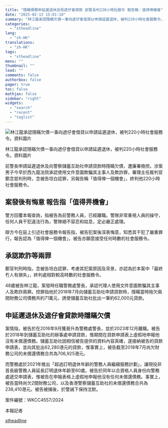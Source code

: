 ```yaml
---
title: "隱瞞債務申延遲退休及呃遮仔會貸款 前警長判220小時社服令 報告稱：值得俾機會"
date: "2025-02-13 15:01:10"
summary: "林江龍承認隱瞞欠債一事向遮仔會借貸以申請延遲退休，被判220小時社會服務令。資料圖片    ..."
categories:
  - "stheadline"
lang:
  - "zh-HK"
translations:
  - "zh-HK"
tags:
  - "stheadline"
menu: ""
thumbnail: ""
lead: ""
comments: false
authorbox: false
pager: true
toc: false
mathjax: false
sidebar: "right"
widgets:
  - "search"
  - "recent"
  - "taglist"
---
```


![林江龍承認隱瞞欠債一事向遮仔會借貸以申請延遲退休，被判220小時社會服務令。資料圖片](https://image.stheadline.com/f/680p0/0x0/100/none/fe1b92850e4ec7b4bc7ed4056a569ad7/stheadline/inewsmedia/20250213/_2025021314523456091.jpg)

林江龍承認隱瞞欠債一事向遮仔會借貸以申請延遲退休，被判220小時社會服務令。資料圖片




前警長申請延遲退休及向警察儲蓄互助社申請貸款時隱瞞欠債，遭廉署檢控。涉案男子今早於西九龍法院承認使用文件意圖欺騙其主事人及欺詐罪，署理主任裁判官鄭念慈判刑時，念被告坦白認罪，另報告稱「值得俾一個機會」，終判他220小時社會服務令。

案發後有悔意 報告指「值得畀機會」
-----------------

警方回覆本報查詢，指被告為前警務人員，已經離職。警隊非常重視人員的操守，任何人員干犯違法行為，警隊絕不容忍和姑息，定必嚴正處理。

辯方今在庭上引述社會服務令報告指，被告犯案後深表悔意，知悉其干犯了嚴重罪行，報告認為「值得俾一個機會」，被告亦願意接受任何時數的社會服務令。

承認欺詐等兩罪
-------

鄭官判刑時指，念被告坦白認罪，考慮其犯案原因及背景，亦認為於本案中「最終冇人有損失」，終判處相對較高時數的社會服務令。

48歲被告林江龍，案發時任職警務處警長，承認代理人使用文件意圖欺騙其主事人及欺詐兩罪。控罪指他於2018年7月向儲蓄互助社申請貸款時，隱瞞當時拖欠兩間財務公司債務共約71萬元，誘使儲蓄互助社批出一筆約62,000元貸款。

申延遲退休及遮仔會貸款時隱瞞欠債
----------------

案情指，被告於在2016年9月獲晉升為警務處警長，並於2023年12月離職。被告於2018年到儲蓄互助社的辦事處申請貸款，惟期間在貸款申請表上虛假地申報他沒有未償還債務。儲蓄互助社因相信被告提供的資料內容真確，遂接納被告的貸款申請表，並向其批出62,280港元的貸款，惟事實上，被告截至2018年7月尚欠財務公司的未償還債務合共為706,925港元。

而警務處於2021年推出「超過訂明退休年齡的警務人員繼續服務計劃」，讓現役非首長級警務人員延長訂明退休年齡至60歲。被告於同年以合資格人員身份向警務處遞交申請表，惟被告在申報表格上虛假地申報他沒有任何未償還債務。事實上，被告當時尚欠2間財務公司，以及香港警察儲蓄互助社的未償還債務合共為 238,410港元。被告被捕後，於警誡下保持沈默。

案件編號：WKCC4557/2024  

本報記者

[stheadline](https://std.stheadline.com/realtime/article/2052547/即時-港聞-隱瞞債務申延遲退休及呃遮仔會貸款-前警長判220小時社服令-報告稱-值得俾機會)
